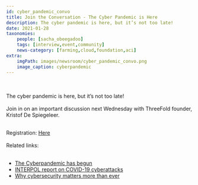 ```yaml
---
id: cyber_pandemic_convo
title: Join the Conversation - The Cyber Pandemic is Here
description: The cyber pandemic is here, but it’s not too late!
date: 2021-01-28
taxonomies:
    people: [sacha_obeegadoo]
    tags: [interview,event,community]
    news-category: [farming,cloud,foundation,aci]
extra:
    imgPath: images/newsroom/cyber_pandemic_convo.png
    image_caption: cyberpandemic
---
```

<br/>
<br/>
The cyber pandemic is here, but it’s not too late!
<br/>
<br/>
Join in on an important discussion next Wednesday with ThreeFold founder, Kristof De Spiegeleer.
<br/>
<br/>

Registration: [Here](https://swiss-social.com/events/)
<br/>
<br/>
Related links:
<br/>
<br/>

- [The Cyberpandemic has begun](https://www.youtube.com/watch?v=oe3y-OdNSsw)
- [INTERPOL report on COVID-19 cyberattacks](https://www.interpol.int/en/News-and-Events/News/2020/INTERPOL-report-shows-alarming-rate-of-cyberattacks-during-COVID-19)
- [Why cybersecurity matters more than ever](https://www.gcsp.ch/global-insights/why-cybersecurity-matters-more-ever-during-coronavirus-pandemic)